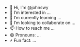 - 👋 Hi, I’m @johnswy
- 👀 I’m interested in ...
- 🌱 I’m currently learning ...
- 💞️ I’m looking to collaborate on ...
- 📫 How to reach me ...
- 😄 Pronouns: ...
- ⚡ Fun fact: ...

<!---
johnswy/johnswy is a ✨ special ✨ repository because its `README.md` (this file) appears on your GitHub profile.
You can click the Preview link to take a look at your changes.
--->
